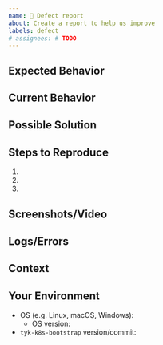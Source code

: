 ```yaml
---
name: 🐛 Defect report
about: Create a report to help us improve
labels: defect
# assignees: # TODO
---
```


<!-- Provide a general summary of the issue in the Title above -->

## Expected Behavior
<!-- Tell us what should happen -->

## Current Behavior
<!-- Tell us what happens instead of the expected behaviour -->

## Possible Solution
<!-- Not obligatory, but suggest a fix/reason for the defect -->

## Steps to Reproduce
<!-- Provide a link to a live example or alternately an unambiguous set of steps to reproduce this defect -->
<!--
For example:
1. Have a certain environment
2. Run given code snippet in a certain way
3. See some behaviour described
-->

1.
2.
3.

## Screenshots/Video
<!-- If applicable, add screenshots or video to help illustrate the problem -->

## Logs/Errors
<!-- If applicable, add any relevant console logs from debug mode or errors to help explain your problem -->

## Context
<!-- How has this issue affected you? What are you trying to accomplish? -->
<!-- Providing context helps us come up with a solution that is most useful in the real world -->

## Your Environment
<!-- Include as many relevant details about the environment you experienced the defect in -->
<!-- Note that the fields listed below are suggestions; add/remove/edit as necessary -->
* OS (e.g. Linux, macOS, Windows):
  * OS version:
* `tyk-k8s-bootstrap` version/commit:
